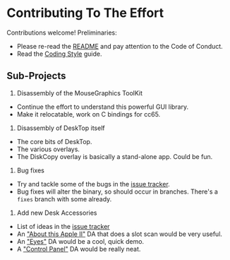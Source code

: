 # Contributing To The Effort

Contributions welcome! Preliminaries:

* Please re-read the [README](README.md) and pay attention to the Code of Conduct.
* Read the [Coding Style](CodingStyle.md) guide.

## Sub-Projects

1. Disassembly of the MouseGraphics ToolKit
  * Continue the effort to understand this powerful GUI library.
  * Make it relocatable, work on C bindings for cc65.

1. Disassembly of DeskTop itself
  * The core bits of DeskTop.
  * The various overlays.
  * The DiskCopy overlay is basically a stand-alone app. Could be fun.

1. Bug fixes
  * Try and tackle some of the bugs in the [issue tracker](https://github.com/inexorabletash/a2d/issues?q=is%3Aissue+is%3Aopen+label%3Abug-in-original).
  * Bug fixes will alter the binary, so should occur in branches. There's a `fixes` branch with some already.

1. Add new Desk Accessories
  * List of ideas in the [issue tracker](https://github.com/inexorabletash/a2d/issues?utf8=%E2%9C%93&q=is%3Aissue+is%3Aopen+label%3A%22Desk+Accessories%22+label%3Aenhancement-for-new)
  * An ["About this Apple II"](https://github.com/inexorabletash/a2d/issues/29) DA that does a slot scan would be very useful.
  * An ["Eyes"](https://github.com/inexorabletash/a2d/issues/53) DA would be a cool, quick demo.
  * A ["Control Panel"](https://github.com/inexorabletash/a2d/issues?q=is%3Aissue+is%3Aopen+label%3A%22Control+Panel+DA+Fodder%22) DA would be really neat.
